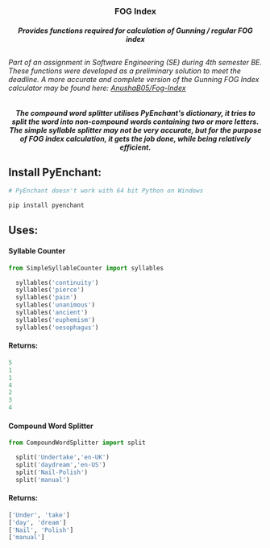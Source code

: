 <h3 align="center">FOG Index</h3>
<h5 align="center">Provides functions required for calculation of Gunning / regular FOG index</h5>

##

###### Part of an assignment in Software Engineering (SE) during 4th semester BE. These functions were developed as a preliminary solution to meet the deadline. A more accurate and complete version of the Gunning FOG Index calculator may be found here:  [AnushaB05/Fog-Index](https://www.github.com/anushab05/Fog-Index) 


##

<h5 align="center">The compound word splitter utilises PyEnchant's dictionary, it tries to split the word into non-compound words containing two or more letters. The simple syllable splitter may not be very accurate, but for the purpose of FOG index calculation, it gets the job done, while being relatively efficient.</h5>

##

## Install PyEnchant:

```Python
# PyEnchant doesn't work with 64 bit Python on Windows

pip install pyenchant
```

## Uses:

#### Syllable Counter
```Python
from SimpleSyllableCounter import syllables

  syllables('continuity')
  syllables('pierce')
  syllables('pain')
  syllables('unanimous')
  syllables('ancient')
  syllables('euphemism')
  syllables('oesophagus')
```
#### Returns:

```Python
5
1
1
4
2
3
4
```

#### Compound Word Splitter
```Python
from CompoundWordSplitter import split

  split('Undertake','en-UK')
  split('daydream','en-US')
  split('Nail-Polish')
  split('manual')
```
#### Returns:

```Python
['Under', 'take']
['day', 'dream']
['Nail', 'Polish']
['manual']
```
